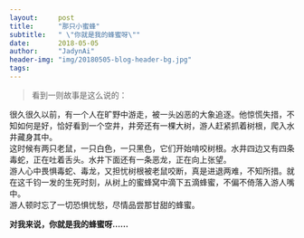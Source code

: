 ```yaml
---
layout:     post
title:      "那只小蜜蜂"
subtitle:   " \"你就是我的蜂蜜呀\""
date:       2018-05-05
author:     "JadynAi"
header-img: "img/20180505-blog-header-bg.jpg"
tags:
---
```


>看到一则故事是这么说的：

很久很久以前，有一个人在旷野中游走，被一头凶恶的大象追逐。他惊慌失措，不知如何是好，恰好看到一个空井，井旁还有一棵大树，游人赶紧抓着树根，爬入水井藏身其中。<br>这时候有两只老鼠，一只白色，一只黑色，它们开始啃咬树根。水井四边又有四条毒蛇，正在吐着舌头。水井下面还有一条恶龙，正在向上张望。<br>游人心中畏惧毒蛇、毒龙，又担忧树根被老鼠咬断，真是进退两难，不知所措。就在这千钧一发的生死时刻，从树上的蜜蜂窝中滴下五滴蜂蜜，不偏不倚落入游人嘴中。<br>游人顿时忘了一切恐惧忧愁，尽情品尝那甘甜的蜂蜜。

**对我来说，你就是我的蜂蜜呀……**